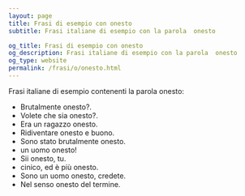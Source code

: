 ```yaml
---
layout: page
title: Frasi di esempio con onesto 
subtitle: Frasi italiane di esempio con la parola  onesto

og_title: Frasi di esempio con onesto 
og_description: Frasi italiane di esempio con la parola  onesto
og_type: website
permalink: /frasi/o/onesto.html
---
```


Frasi italiane di esempio contenenti la parola onesto:


- Brutalmente onesto?.
- Volete che sia onesto?.
- Era un ragazzo onesto.
- Ridiventare onesto e buono.
- Sono stato brutalmente onesto.
- un uomo onesto!
- Sii onesto, tu.
- cinico, ed è più onesto.
- Sono un uomo onesto, credete.
- Nel senso onesto del termine.
